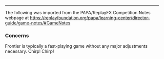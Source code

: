 ***
The following was imported from the PAPA/ReplayFX Competition Notes webpage at https://replayfoundation.org/papa/learning-center/director-guide/game-notes/#GameNotes
### Concerns
            
Frontier is typically a fast-playing game without any major adjustments necessary. Chirp! Chirp!
